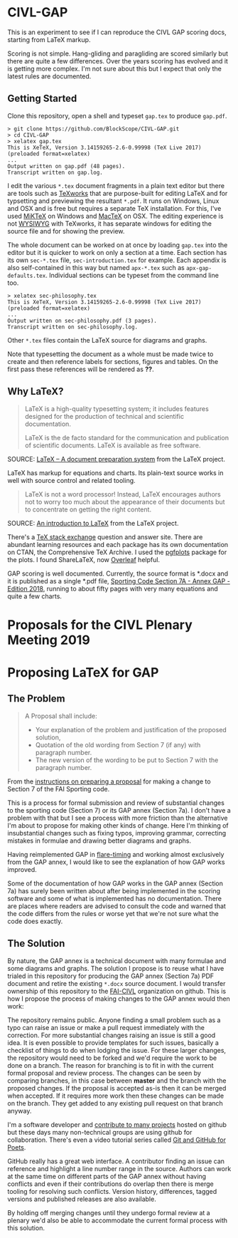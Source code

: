 # CIVL-GAP

This is an experiment to see if I can reproduce the CIVL GAP scoring docs,
starting from LaTeX markup.

Scoring is not simple. Hang-gliding and paragliding are scored similarly but
there are quite a few differences. Over the years scoring has evolved and it is
getting more complex. I'm not sure about this but I expect that only the latest
rules are documented.

## Getting Started

Clone this repository, open a shell and typeset `gap.tex` to produce `gap.pdf`.

```
> git clone https://github.com/BlockScope/CIVL-GAP.git
> cd CIVL-GAP
> xelatex gap.tex
This is XeTeX, Version 3.14159265-2.6-0.99998 (TeX Live 2017) (preloaded format=xelatex)
...
Output written on gap.pdf (48 pages).
Transcript written on gap.log.
```

I edit the various `*.tex` document fragments in a plain text editor but there
are tools such as [TeXworks](https://en.wikipedia.org/wiki/TeXworks) that are
purpose-built for editing LaTeX and for typsetting and previewing the resultant
`*.pdf`. It runs on Windows, Linux and OSX and is free but requires a separate
TeX installation. For this, I've used
[MiKTeX](https://en.wikipedia.org/wiki/MiKTeX) on Windows and
[MacTeX](https://en.wikipedia.org/wiki/MacTeX) on OSX. The editing experience
is not [WYSIWYG](https://en.wikipedia.org/wiki/WYSIWYG) with TeXworks, it has
separate windows for editing the source file and for showing the preview.

The whole document can be worked on at once by loading `gap.tex` into the
editor but it is quicker to work on only a section at a time. Each section has
its own `sec-*.tex` file, `sec-introduction.tex` for example. Each appendix is
also self-contained in this way but named `apx-*.tex` such as
`apx-gap-defaults.tex`. Individual sections can be typeset from the command
line too.

```
> xelatex sec-philosophy.tex
This is XeTeX, Version 3.14159265-2.6-0.99998 (TeX Live 2017) (preloaded format=xelatex)
...
Output written on sec-philosophy.pdf (3 pages).
Transcript written on sec-philosophy.log.
```

Other `*.tex` files contain the LaTeX source for diagrams and graphs.

Note that typesetting the document as a whole must be made twice to create and
then reference labels for sections, figures and tables. On the first pass these
references will be rendered as **??**.

## Why LaTeX?

> LaTeX is a high-quality typesetting system; it includes features designed
> for the production of technical and scientific documentation. 
>
> LaTeX is the de facto standard for the communication and publication of
> scientific documents. LaTeX is available as free software.

SOURCE: [LaTeX – A document preparation system](https://www.latex-project.org/)
from the LaTeX project.

LaTeX has markup for equations and charts. Its plain-text source works in well
with source control and related tooling.

> LaTeX is not a word processor! Instead, LaTeX encourages authors not to worry
> too much about the appearance of their documents but to concentrate on
> getting the right content.

SOURCE: [An introduction to LaTeX](https://www.latex-project.org/about/) from
the LaTeX project.

There's a [TeX stack exchange](https://tex.stackexchange.com/) question and
answer site. There are abundant learning resources and each package has its own
documentation on CTAN, the Comprehensive TeX Archive. I used the
[pgfplots](https://ctan.org/pkg/pgfplots?lang=en) package for the plots.
I found ShareLaTeX, now [Overleaf](https://www.overleaf.com/learn) helpful.

GAP scoring is well documented.  Currently, the source format is *.docx and it
is published as a single *.pdf file,
[Sporting Code Section 7A - Annex GAP - Edition 2018](https://www.fai.org/sites/default/files/civl/documents/sporting_code_s7a-xc-civl_gap_2018.pdf),
running to about fifty pages with very many equations and quite a few charts.

# Proposals for the CIVL Plenary Meeting 2019

# Proposing LaTeX for GAP

## The Problem

> A Proposal shall include:
>
> * Your explanation of the problem and justification of the proposed solution,
> * Quotation of the old wording from Section 7 (if any) with paragraph number.
> * The new version of the wording to be put to Section 7 with the paragraph number.

From the [instructions on preparing
a proposal](https://www.fai.org/news/civl-plenary-2019) for making a change to
Section 7 of the FAI Sporting code.

This is a process for formal submission and review of substantial changes to
the sporting code (Section 7) or its GAP annex (Section 7a). I don't have
a problem with that but I see a process with more friction than the alternative
I'm about to propose for making other kinds of change. Here I'm thinking of
insubstantial changes such as fixing typos, improving grammar, correcting
mistakes in formulae and drawing better diagrams and graphs.

Having reimplemented GAP in
[flare-timing](https://github.com/BlockScope/flare-timing) and working almost
exclusively from the GAP annex, I would like to see the explanation of how GAP
works improved.

Some of the documentation of how GAP works in the GAP annex (Section 7a) has
surely been written about after being implemented in the scoring software and
some of what is implemented has no documentation.  There are places where
readers are advised to consult the code and warned that the code differs from
the rules or worse yet that we're not sure what the code does exactly.

## The Solution

By nature, the GAP annex is a technical document with many formulae and some
diagrams and graphs. The solution I propose is to reuse what I have trialed in
this repository for producing the GAP annex (Section 7a) PDF document and
retire the existing `*.docx` source document. I would transfer ownership of
this repository to the [FAI-CIVL](https://github.com/FAI-CIVL) organization on
github. This is how I propose the process of making changes to the GAP annex
would then work:

The repository remains public. Anyone finding a small problem such as a typo
can raise an issue or make a pull request immediately with the correction. For
more substantial changes raising an issue is still a good idea. It is even
possible to provide templates for such issues, basically a checklist of things
to do when lodging the issue. For these larger changes, the repository would
need to be forked and we'd require the work to be done on a branch. The reason
for branching is to fit in with the current formal proposal and review process.
The changes can be seen by comparing branches, in this case between **master**
and the branch with the proposed changes. If the proposal is accepted as-is
then it can be merged when accepted. If it requires more work then these
changes can be made on the branch. They get added to any existing pull request
on that branch anyway.

I'm a software developer and [contribute to many
projects](https://ghuser.io/philderbeast) hosted on github but these days many
non-technical groups are using github for collaboration.  There's even a video
tutorial series called [Git and GitHub for
Poets](https://www.youtube.com/watch?v=BCQHnlnPusY&list=PLRqwX-V7Uu6ZF9C0YMKuns9sLDzK6zoiV).

GitHub really has a great web interface. A contributor finding an issue can
reference and highlight a line number range in the source. Authors can work at
the same time on different parts of the GAP annex without having conflicts and
even if their contributions do overlap then there is merge tooling for
resolving such conflicts.  Version history, differences, tagged versions and
published releases are also available.

By holding off merging changes until they undergo formal review at a plenary
we'd also be able to accommodate the current formal process with this solution.
